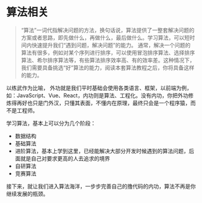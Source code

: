 # 算法相关

> “算法”一词代指解决问题的方法，换句话说，算法提供了一整套解决问题的方案或者思路，即先做什么，再做什么，最后做什么。学习算法，可以短时间内快速提升我们“遇到问题，解决问题”的能力。
> 通常，解决一个问题的算法有很多，例如对某个序列进行排序，可以使用冒泡排序算法、选择排序算法、希尔排序算法等，有些算法排序效率高、有的效率差。这种情况下，我们需要具备挑选“好”算法的能力，阅读本套算法教程之后，你将具备这样的能力。

以练武作为比喻， 外功就是我们平时基础会使用各类语言、框架，以前端为例，如：JavaScript、Vue、React，内功则是算法、工程化。没有内功，你把外功修炼得再好也只是门外汉，只懂其表面，不懂内在原理，最终只会是一个程序猿，而不是工程师。

学习算法，基本上可以分为几个阶段：

- 数据结构
- 基础算法
- 进阶算法，基本上学到这里，已经能解决大部分开发时候遇到的算法问题，后面就是自己对要求更高的人去追求的境界
- 自研算法
- 竞赛算法

接下来，就让我们进入算法海洋，一步步完善自己的撸代码的内功，算法不再是你继续发展的瓶颈。